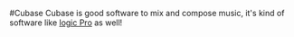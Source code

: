 #Cubase
Cubase is good software to mix and compose music, it's kind of software like [logic Pro](/wiki/Logic) as well!